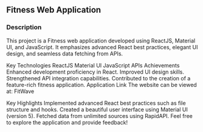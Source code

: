 <h2>Fitness Web Application</h2>
<h3>Description</h3>
<p>This project is a Fitness web application developed using ReactJS, Material UI, and JavaScript. It emphasizes advanced React best practices, elegant UI design, and seamless data fetching from APIs.</p>

Key Technologies
ReactJS
Material UI
JavaScript
APIs
Achievements
Enhanced development proficiency in React.
Improved UI design skills.
Strengthened API integration capabilities.
Contributed to the creation of a feature-rich fitness application.
Application Link
The website can be viewed at: FitWave

Key Highlights
Implemented advanced React best practices such as file structure and hooks.
Created a beautiful user interface using Material UI (version 5).
Fetched data from unlimited sources using RapidAPI.
Feel free to explore the application and provide feedback!

